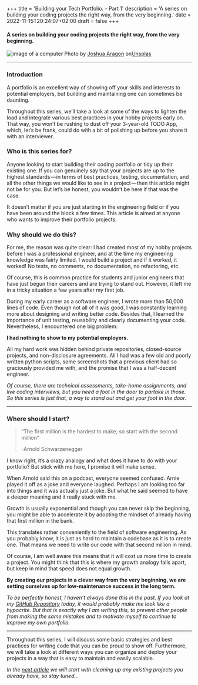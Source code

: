 +++
title = 'Building your Tech Portfolio. - Part 1'
description = 'A series on building your coding projects the right way, from the very beginning.'
date = 2022-11-15T20:24:07+02:00
draft = false
+++
#### A series on building your coding projects the right way, from the very beginning.

![image of a computer](/images/coder-image.jpg)
Photo by [Joshua Aragon](https://unsplash.com/@goshua13?utm_content=creditCopyText&utm_medium=referral&utm_source=unsplash) on[Unsplas](https://unsplash.com/photos/turned-on-laptop-computer-BMnhuwFYr7w?utm_content=creditCopyText&utm_medium=referral&utm_source=unsplash)

---
### Introduction
A portfolio is an excellent way of showing off your skills and interests to potential employers, but building and maintaining one can sometimes be daunting.

Throughout this series, we’ll take a look at some of the ways to lighten the load and integrate various best practices in your hobby projects early on. That way, you won’t be rushing to dust off your 3-year-old TODO App, which, let’s be frank, could do with a bit of polishing up before you share it with an interviewer.

### Who is this series for?
Anyone looking to start building their coding portfolio or tidy up their existing one. If you can genuinely say that your projects are up to the highest standards — in terms of best practices, testing, documentation, and all the other things we would like to see in a project — then this article might not be for you. But let’s be honest, you wouldn’t be here if that was the case.

It doesn’t matter if you are just starting in the engineering field or if you have been around the block a few times. This article is aimed at anyone who wants to improve their portfolio projects.

### Why should we do this?
For me, the reason was quite clear: I had created most of my hobby projects before I was a professional engineer, and at the time my engineering knowledge was fairly limited. I would build a project and if it worked, it worked! No tests, no comments, no documentation, no refactoring, etc.

Of course, this is common practice for students and junior engineers that have just begun their careers and are trying to stand out. However, it left me in a tricky situation a few years after my first job.

During my early career as a software engineer, I wrote more than 50,000 lines of code. Even though not all of it was good, I was constantly learning more about designing and writing better code. Besides that, I learned the importance of unit testing, reusability and clearly documenting your code. Nevertheless, I encountered one big problem:

**I had nothing to show to my potential employers.**

All my hard work was hidden behind private repositories, closed-source projects, and non-disclosure agreements. All I had was a few old and poorly written python scripts, some screenshots that a previous client had so graciously provided me with, and the promise that I was a half-decent engineer.

*Of course, there are technical assessments, take-home assignments, and live coding interviews, but you need a foot in the door to partake in those. 
So this series is just that, a way to stand out and get your foot in the door.*

---
### Where should I start?
> “The first million is the hardest to make, so start with the second million” 
>
> -Arnold Schwarzenegger

I know right, it’s a crazy analogy and what does it have to do with your portfolio? But stick with me here, I promise it will make sense.

When Arnold said this on a podcast, everyone seemed confused. Arnie played it off as a joke and everyone laughed. Perhaps I am looking too far into things and it was actually just a joke. But what he said seemed to have a deeper meaning and it really stuck with me.

Growth is usually exponential and though you can never skip the beginning, you might be able to accelerate it by adopting the mindset of already having that first million in the bank.

This translates rather conveniently to the field of software engineering. As you probably know, it is just as hard to maintain a codebase as it is to create one. That means we need to write our code with that second million in mind.

Of course, I am well aware this means that it will cost us more time to create a project. You might think that this is where my growth analogy falls apart, but keep in mind that speed does not equal growth.

**By creating our projects in a clever way from the very beginning, we are setting ourselves up for low-maintenance success in the long term.**

*To be perfectly honest, I haven’t always done this in the past. If you look at my [GitHub Repository](https://github.com/webstradev) today, it would probably make me look like a hypocrite. But that is exactly why I am writing this, to prevent other people from making the same mistakes and to motivate myself to continue to improve my own portfolio.*

---

Throughout this series, I will discuss some basic strategies and best practices for writing code that you can be proud to show off. Furthermore, we will take a look at different ways you can organize and deploy your projects in a way that is easy to maintain and easily scalable.

*In the [next article](https://webstra.medium.com/building-your-tech-portfolio-one-step-at-a-time-part-2-4cb03673f51c) we will start with cleaning up any existing projects you already have, so stay tuned…*


